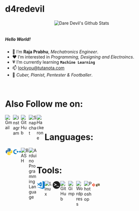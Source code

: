 # d4redevil


<p align="center">
  <img align="center" alt="Dare Devil's Github Stats" src="https://github-readme-stats.vercel.app/api?username=d4redevil&show_icons=true&count_private=true&theme=tokyonight&include_all_commits=true&hide_border=true" />
 <br>
<!---<img alt="profile pic" width="195px" src="https://avatars.githubusercontent.com/u/80645023?v=4" /> --->
 <br>

</p>


##### Hello World!

- 👋 I’m **Raja Prabhu**, *Mechatronics Engineer*.
- ❤️ I’m interested in *Programming, Designing and Electroincs*.
- 💗 I’m currently learning **```Machine Learning```**
- 📫 [lockyou@tutanota.com](mailto:lockyou@tutanota.com)
- 🥰 *Cuber, Pianist, Pentester & Footballer*.


<br />

# Also Follow me on:

[<img align="left" alt="Gmail" width="26px" src="https://cdn.freelogovectors.net/wp-content/uploads/2020/10/gmail_logo_icon.png"/>](mailto:wagbig007@gmail.com)
[<img align="left" alt="instagram" width="26px" src="https://upload.wikimedia.org/wikipedia/commons/thumb/e/e7/Instagram_logo_2016.svg/768px-Instagram_logo_2016.svg.png"/>](https://instagram.com/x.x_daredevil_x.x)
[<img align="left" alt="GitHub" width="26px" src="https://cdn3.iconfinder.com/data/icons/popular-services-brands/512/github-512.png" />](https://github.com/d4redevil)
[<img align="left" alt="Snapchat" width="26px" src="https://www.businessofapps.com/wp-content/uploads/2015/01/snapchat-logo.jpg" />](https://www.snapchat.com/add/kingnessz)
[<img align="left" alt="Hackerone" width="26px" src="https://media.trustradius.com/vendor-logos/1R/cU/SDN8WXRVGUMG-180x180.PNG" />](https://hackerone.com/d4redevil)

<br/>

# Languages:
[<img align="left" alt="Python" width="26px" src="https://raw.githubusercontent.com/PKief/vscode-material-icon-theme/master/icons/python.svg" />](https://www.google.com/search?&q=Python)
[<img align="left" alt="CPP" width="26px" src="https://raw.githubusercontent.com/PKief/vscode-material-icon-theme/master/icons/cpp.svg" /> ](https://www.google.com/search?&q=c++)
[<img align="left" alt="BASH" width="26px" src="https://upload.wikimedia.org/wikipedia/commons/thumb/4/4b/Bash_Logo_Colored.svg/600px-Bash_Logo_Colored.svg.png" /> ](https://www.google.com/search?&q=bash)
[<img align="left" alt="Arduino Programming Language" width="26px" src="https://www.redbytes.in/wp-content/uploads/2018/04/arduino-1-logo-png-transparent.png" /> ](https://www.google.com/search?&q=arduino+programming+language)

<br />

# Tools:

[<img align="left" alt="Visual Studio Code" width="26px" src="https://raw.githubusercontent.com/github/explore/80688e429a7d4ef2fca1e82350fe8e3517d3494d/topics/visual-studio-code/visual-studio-code.png" />](https://www.google.com/search?&q=Visual+Studio+Code)
[<img align="left" alt="Linux" width="26px" src="https://image.flaticon.com/icons/svg/226/226772.svg" />](https://www.google.com/search?&q=Linux)
[<img align="left" alt="Terminal" width="26px" src="https://raw.githubusercontent.com/github/explore/80688e429a7d4ef2fca1e82350fe8e3517d3494d/topics/terminal/terminal.png" />](https://www.google.com/search?&q=command+line+interface)
[<img align="left" alt="GitHub" width="26px" src="https://cdn3.iconfinder.com/data/icons/popular-services-brands/512/github-512.png" />](https://www.google.com/search?&q=Github)
[<img align="left" alt="Gimp" width="26px" src="https://www.europadruck.com/blog/wp-content/uploads/2014/09/gimp-logo.png" />](https://www.google.com/search?&q=Gimp)
[<img align="left" alt="Wordpress" width="26px" src="http://www.pngall.com/wp-content/uploads/2016/05/WordPress-Logo-Free-Download-PNG.png" />](https://www.google.com/search?&q=Wordpress)
[<img align="left" alt="Photoshop" width="26px" src="https://lacphoto.org/berenice/wp-content/uploads/Photoshop-Logo_Square.jpg" />](https://www.google.com/search?&q=Photoshop)
[<img align="left" alt="Git" width="26px" src="https://raw.githubusercontent.com/github/explore/80688e429a7d4ef2fca1e82350fe8e3517d3494d/topics/git/git.png" />](https://www.google.com/search?&q=Git)


<!--- is a ✨ special ✨ repository because its `README.md` (this file) appears on your GitHub profile.
You can click the Preview link to take a look at your changes.
--->
